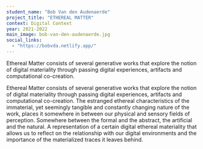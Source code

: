 ```yaml
---
student_name: "Bob Van den Audenaerde"
project_title: "ETHEREAL MATTER"
context: Digital Context
year: 2021-2022
main_image: bob-van-den-audenaerde.jpg
social_links:
  - "https://bobvda.netlify.app/"
---
```

Ethereal Matter consists of several generative works that explore the notion of digital materiality through passing digital experiences, artifacts and computational co-creation.

Ethereal Matter consists of several generative works that explore the notion of digital materiality through passing digital experiences, artifacts and computational co-creation. The estranged ethereal characteristics of the immaterial, yet seemingly tangible and constantly changing nature of the work, places it somewhere in between our physical and sensory fields of perception. Somewhere between the formal and the abstract, the artificial and the natural. A representation of a certain digital ethereal materiality that allows us to reflect on the relationship with our digital environments and the importance of the materialized traces it leaves behind.